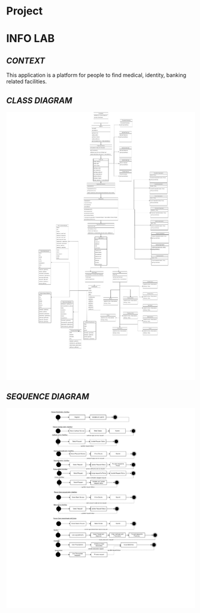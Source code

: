 # Project 
# INFO LAB

## *CONTEXT* 
This application is a platform for people to find medical, identity, banking  related facilities.
   

## *CLASS DIAGRAM*
![](src/view/Images/1.jpeg)

## *SEQUENCE DIAGRAM*
![](src/view/Images/3.jpeg)
